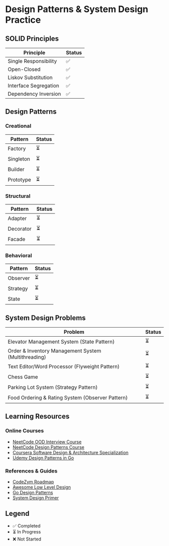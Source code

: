 # Design Patterns & System Design Practice

## SOLID Principles
| Principle             | Status |
| --------------------- | ------ |
| Single Responsibility | ✅      |
| Open-Closed           | ✅      |
| Liskov Substitution   | ✅      |
| Interface Segregation | ✅      |
| Dependency Inversion  | ✅      |

## Design Patterns
### Creational
| Pattern   | Status |
| --------- | ------ |
| Factory   | ⏳      |
| Singleton | ⏳      |
| Builder   | ⏳      |
| Prototype | ⏳      |

### Structural
| Pattern   | Status |
| --------- | ------ |
| Adapter   | ⏳      |
| Decorator | ⏳      |
| Facade    | ⏳      |

### Behavioral
| Pattern  | Status |
| -------- | ------ |
| Observer | ⏳      |
| Strategy | ⏳      |
| State    | ⏳      |

## System Design Problems
| Problem                                              | Status |
| ---------------------------------------------------- | ------ |
| Elevator Management System (State Pattern)           | ⏳      |
| Order & Inventory Management System (Multithreading) | ⏳      |
| Text Editor/Word Processor (Flyweight Pattern)       | ⏳      |
| Chess Game                                           | ⏳      |
| Parking Lot System (Strategy Pattern)                | ⏳      |
| Food Ordering & Rating System (Observer Pattern)     | ⏳      |

## Learning Resources
### Online Courses
- [NeetCode OOD Interview Course](https://neetcode.io/courses/ood-interview/0)
- [NeetCode Design Patterns Course](https://neetcode.io/courses/design-patterns/1)
- [Coursera Software Design & Architecture Specialization](https://www.coursera.org/specializations/software-design-architecture)
- [Udemy Design Patterns in Go](https://www.udemy.com/course/design-patterns-go/)

### References & Guides
- [CodeZym Roadmap](https://codezym.com/roadmap)
- [Awesome Low Level Design](https://github.com/ashishps1/awesome-low-level-design)
- [Go Design Patterns](https://github.com/tmrts/go-patterns)
- [System Design Primer](https://github.com/donnemartin/system-design-primer)

## Legend
- ✅ Completed
- ⏳ In Progress
- ❌ Not Started
